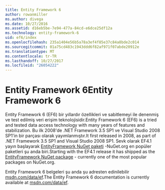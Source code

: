 ```yaml
---
title: Entity Framework 6
author: rowanmiller
ms.author: divega
ms.date: 10/27/2016
ms.assetid: d16eb5be-7e94-477a-84cd-e6dce25df12a
ms.technology: entity-framework-6
uid: ef6/index
ms.openlocfilehash: 235a1404e56b5a78a3ef4f85e37c84a8bde2c014
ms.sourcegitcommit: 01a75cd483c1943ddd6f82af971f07abde20912e
ms.translationtype: MT
ms.contentlocale: tr-TR
ms.lasthandoff: 10/27/2017
ms.locfileid: "26054222"
---
```

# <a name="entity-framework-6"></a><span data-ttu-id="40e45-102">Entity Framework 6</span><span class="sxs-lookup"><span data-stu-id="40e45-102">Entity Framework 6</span></span>

<span data-ttu-id="40e45-103">Entity Framework 6 (EF6) bir yıllardır özellikleri ve sabitlemeyi ile denenmiş ve test edilmiş veri erişim teknolojisidir.</span><span class="sxs-lookup"><span data-stu-id="40e45-103">Entity Framework 6 (EF6) is a tried and tested data access technology with many years of features and stabilization.</span></span> <span data-ttu-id="40e45-104">Bu ilk 2008'de .NET Framework 3.5 SP1 ve Visual Studio 2008 SP1'in bir parçası olarak yayımlanmıştır.</span><span class="sxs-lookup"><span data-stu-id="40e45-104">It first released in 2008, as part of .NET Framework 3.5 SP1 and Visual Studio 2008 SP1.</span></span> <span data-ttu-id="40e45-105">Sevk olarak EF4.1 yayın başlayarak [EntityFramework NuGet paketi](https://www.nuget.org/packages/EntityFramework/) -NuGet.org en popüler paketleri şu anda biri.</span><span class="sxs-lookup"><span data-stu-id="40e45-105">Starting with the EF4.1 release it has shipped as the [EntityFramework NuGet package](https://www.nuget.org/packages/EntityFramework/) - currently one of the most popular packages on NuGet.org.</span></span>

<span data-ttu-id="40e45-106">Entity Framework 6 belgeleri şu anda şu adresten edinilebilir [msdn.com/data/ef](http://msdn.com/data/ef).</span><span class="sxs-lookup"><span data-stu-id="40e45-106">The Entity Framework 6 documentation is currently available at [msdn.com/data/ef](http://msdn.com/data/ef).</span></span>
